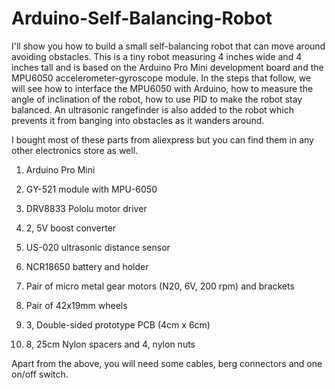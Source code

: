 # Arduino-Self-Balancing-Robot

I'll show you how to build a small
self-balancing robot that can move around avoiding
obstacles. This is a tiny robot measuring 4 inches
wide and 4 inches tall and is based on the Arduino
Pro Mini development board and the MPU6050
accelerometer-gyroscope module.
In the steps that follow, we will see how to interface
the MPU6050 with Arduino, how to measure the
angle of inclination of the robot, how to use PID to
make the robot stay balanced. An ultrasonic
rangefinder is also added to the robot which prevents
it from banging into obstacles as it wanders around.

I bought most of these parts from aliexpress but you can find them in any other electronics store as well.

1. Arduino Pro Mini

2. GY-521 module with MPU-6050

3. DRV8833 Pololu motor driver

4. 2, 5V boost converter

5. US-020 ultrasonic distance sensor

6. NCR18650 battery and holder

7. Pair of micro metal gear motors (N20, 6V, 200 rpm) and brackets

8. Pair of 42x19mm wheels

9. 3, Double-sided prototype PCB (4cm x 6cm)

10. 8, 25cm Nylon spacers and 4, nylon nuts

Apart from the above, you will need some cables, berg connectors and one on/off switch.
